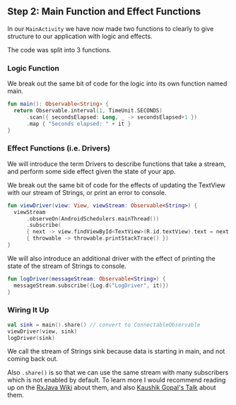 ## Step 2: Main Function and Effect Functions

In our ```MainActivity``` we have now made two functions to 
clearly to give structure to our application with logic and 
effects.
 
The code was split into 3 functions.

### Logic Function

We break out the same bit of code for the logic into its own 
function named main.

```kotlin
fun main(): Observable<String> {
  return Observable.interval(1, TimeUnit.SECONDS)
      .scan({ secondsElapsed: Long, _ -> secondsElapsed+1 })
      .map { "Seconds elapsed: " + it }
}
```

### Effect Functions (i.e. Drivers)

We will introduce the term Drivers to describe functions that 
take a stream, and perform some side effect given the state of 
your app.

We break out the same bit of code for the effects of updating the 
TextView with our stream of Strings, or print an error to console.

```kotlin
fun viewDriver(view: View, viewStream: Observable<String>) {
  viewStream
      .observeOn(AndroidSchedulers.mainThread())
      .subscribe(
      { next -> view.findViewById<TextView>(R.id.textView).text = next },
      { throwable -> throwable.printStackTrace() })
}
```

We will also introduce an additional driver with the effect of 
printing the state of the stream of Strings to console.

```kotlin
fun logDriver(messageStream: Observable<String>) {
  messageStream.subscribe({Log.d("LogDriver", it)})
}
```

### Wiring It Up

```kotlin
val sink = main().share() // convert to ConnectableObservable
viewDriver(view, sink)
logDriver(sink)
```

We call the stream of Strings sink because data is starting in 
main, and not coming back out.

Also ```.share()``` is so that we can use the same stream with 
many subscribers which is not enabled by default. To learn more 
I would recommend reading up on the [RxJava Wiki](https://github.com/ReactiveX/RxJava/wiki/Connectable-Observable-Operators) 
about them, and also [Kaushik Gopal's Talk](https://speakerdeck.com/kaushikgopal/rx-by-example-volume-3-the-multicast-edition) 
about them.
